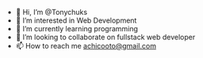 - 👋 Hi, I’m @Tonychuks
- 👀 I’m interested in Web Development
- 🌱 I’m currently learning programming 
- 💞️ I’m looking to collaborate on fullstack web developer
- 📫 How to reach me achicooto@gmail.com

<!---
Tonychuks/Tonychuks is a ✨ special ✨ repository because its `README.md` (this file) appears on your GitHub profile.
You can click the Preview link to take a look at your changes.
--->

